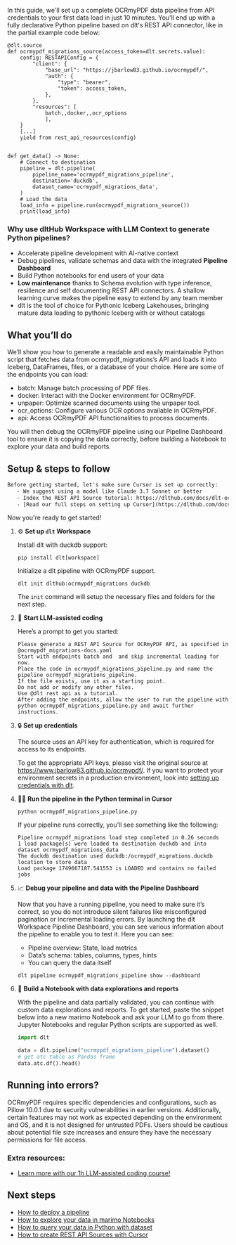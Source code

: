 In this guide, we'll set up a complete OCRmyPDF data pipeline from API credentials to your first data load in just 10 minutes. You'll end up with a fully declarative Python pipeline based on dlt's REST API connector, like in the partial example code below:

```python-outcome
@dlt.source
def ocrmypdf_migrations_source(access_token=dlt.secrets.value):
    config: RESTAPIConfig = {
        "client": {
            "base_url": "https://jbarlow83.github.io/ocrmypdf/",
            "auth": {
                "type": "bearer",
                "token": access_token,
            },
        },
        "resources": [
            batch,,docker,,ocr_options
            ],
    }
    [...]
    yield from rest_api_resources(config)


def get_data() -> None:
    # Connect to destination
    pipeline = dlt.pipeline(
        pipeline_name='ocrmypdf_migrations_pipeline',
        destination='duckdb',
        dataset_name='ocrmypdf_migrations_data', 
    )
    # Load the data
    load_info = pipeline.run(ocrmypdf_migrations_source())
    print(load_info) 
```

### Why use dltHub Workspace with LLM Context to generate Python pipelines?

- Accelerate pipeline development with AI-native context
- Debug pipelines, validate schemas and data with the integrated **Pipeline Dashboard**
- Build Python notebooks for end users of your data
- **Low maintenance** thanks to Schema evolution with type inference, resilience and self documenting REST API connectors. A shallow learning curve makes the pipeline easy to extend by any team member
- dlt is the tool of choice for Pythonic Iceberg Lakehouses, bringing mature data loading to pythonic Iceberg with or without catalogs

## What you’ll do

We’ll show you how to generate a readable and easily maintainable Python script that fetches data from ocrmypdf_migrations’s API and loads it into Iceberg, DataFrames, files, or a database of your choice. Here are some of the endpoints you can load:

- batch: Manage batch processing of PDF files.
- docker: Interact with the Docker environment for OCRmyPDF.
- unpaper: Optimize scanned documents using the unpaper tool.
- ocr_options: Configure various OCR options available in OCRmyPDF.
- api: Access OCRmyPDF API functionalities to process documents.

You will then debug the OCRmyPDF pipeline using our Pipeline Dashboard tool to ensure it is copying the data correctly, before building a Notebook to explore your data and build reports.

## Setup & steps to follow

```default
Before getting started, let's make sure Cursor is set up correctly:
   - We suggest using a model like Claude 3.7 Sonnet or better
   - Index the REST API Source tutorial: https://dlthub.com/docs/dlt-ecosystem/verified-sources/rest_api/ and add it to context as **@dlt rest api**
   - [Read our full steps on setting up Cursor](https://dlthub.com/docs/dlt-ecosystem/llm-tooling/cursor-restapi#23-configuring-cursor-with-documentation)
```

Now you're ready to get started!

1. ⚙️ **Set up `dlt` Workspace**
    
    Install dlt with duckdb support:
    ```shell
    pip install dlt[workspace]
    ```

    Initialize a dlt pipeline with OCRmyPDF support.
    ```shell
    dlt init dlthub:ocrmypdf_migrations duckdb
    ```

    The `init` command will setup the necessary files and folders for the next step.
    
2. 🤠 **Start LLM-assisted coding**
    
    Here’s a prompt to get you started:
    
    ```prompt
    Please generate a REST API Source for OCRmyPDF API, as specified in @ocrmypdf_migrations-docs.yaml 
    Start with endpoints batch and  and skip incremental loading for now. 
    Place the code in ocrmypdf_migrations_pipeline.py and name the pipeline ocrmypdf_migrations_pipeline. 
    If the file exists, use it as a starting point. 
    Do not add or modify any other files. 
    Use @dlt rest api as a tutorial. 
    After adding the endpoints, allow the user to run the pipeline with python ocrmypdf_migrations_pipeline.py and await further instructions.
    ```

    
3. 🔒 **Set up credentials** 
    
    The source uses an API key for authentication, which is required for access to its endpoints.
    
    To get the appropriate API keys, please visit the original source at https://www.jbarlow83.github.io/ocrmypdf/.
    If you want to protect your environment secrets in a production environment, look into [setting up credentials with dlt](https://dlthub.com/docs/walkthroughs/add_credentials).
    
4. 🏃‍♀️ **Run the pipeline in the Python terminal in Cursor**
    
    ```shell
    python ocrmypdf_migrations_pipeline.py
    ```
    
    If your pipeline runs correctly, you’ll see something like the following:
    
    ```shell
    Pipeline ocrmypdf_migrations load step completed in 0.26 seconds
    1 load package(s) were loaded to destination duckdb and into dataset ocrmypdf_migrations_data
    The duckdb destination used duckdb:/ocrmypdf_migrations.duckdb location to store data
    Load package 1749667187.541553 is LOADED and contains no failed jobs
    ```
    
5. 📈 **Debug your pipeline and data with the Pipeline Dashboard**

    Now that you have a running pipeline, you need to make sure it’s correct, so you do not introduce silent failures like misconfigured pagination or incremental loading errors. By launching the dlt Workspace Pipeline Dashboard, you can see various information about the pipeline to enable you to test it. Here you can see:
    - Pipeline overview: State, load metrics
    - Data’s schema: tables, columns, types, hints
    - You can query the data itself
    
    ```shell
    dlt pipeline ocrmypdf_migrations_pipeline show --dashboard
    ```
    
6. 🐍 **Build a Notebook with data explorations and reports**

    With the pipeline and data partially validated, you can continue with custom data explorations and reports. To get started, paste the snippet below into a new marimo Notebook and ask your LLM to go from there. Jupyter Notebooks and regular Python scripts are supported as well.

    
    ```python
    import dlt

   data = dlt.pipeline("ocrmypdf_migrations_pipeline").dataset()
   # get atc table as Pandas frame
   data.atc.df().head()
    ```

## Running into errors?

OCRmyPDF requires specific dependencies and configurations, such as Pillow 10.0.1 due to security vulnerabilities in earlier versions. Additionally, certain features may not work as expected depending on the environment and OS, and it is not designed for untrusted PDFs. Users should be cautious about potential file size increases and ensure they have the necessary permissions for file access.

### Extra resources:

- [Learn more with our 1h LLM-assisted coding course!](https://www.youtube.com/watch?v=GGid70rnJuM)

## Next steps

- [How to deploy a pipeline](https://dlthub.com/docs/walkthroughs/deploy-a-pipeline)
- [How to explore your data in marimo Notebooks](https://dlthub.com/docs/general-usage/dataset-access/marimo)
- [How to query your data in Python with dataset](https://dlthub.com/docs/general-usage/dataset-access/dataset)
- [How to create REST API Sources with Cursor](https://dlthub.com/docs/dlt-ecosystem/llm-tooling/cursor-restapi)